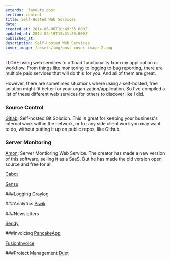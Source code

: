```yaml
---
extends: _layouts.post
section: content
title: Self-Hosted Web Services
date: 
created_at: 2014-06-06T18:49:35.000Z
updated_at: 2014-09-19T13:31:39.000Z
published_at: 
description: Self-Hosted Web Services
cover_image: /assets/img/post-cover-image-2.png
---
```


I LOVE using web services to offload functionality from my application or workflow. From things like monitoring to logging to bug reporting, there are multiple paid services that will do this for you. And all of them are great.

However, there are sometimes situations where using a self-hosted, free solution might fit better for your organization/application. So I've compiled a list of these different web services for others to discover like I did.

### Source Control

[Gitlab](https://www.gitlab.com/): Self-hosted Git Solution. This is great for keeping your business's internal work within the network, or for any side client work you may want to do, without putting it up on public repos, like Github.

### Server Monitoring
[Amon](https://old.amon.cx/): Server Montioring Web Service. The creator has made a new version of this software, selling it as a SaaS. But he has made the old version open source and free for all.

[Cabot](https://cabotapp.com/)

[Sensu](https://sensuapp.org/)

###Logging
[Graylog](https://graylog2.org/)

###Analytics
[Piwik](https://piwik.org/)

###Newsletters

[Sendy](https://sendy.co/)

###Invoicing
[PancakeApp](https://pancakeapp.com/)

[FusionInvoice](https://www.fusioninvoice.com/)

###Project Management
[Duet](https://duetapp.com/)
